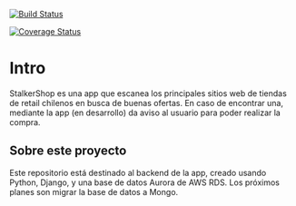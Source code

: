 [![Build Status](https://travis-ci.org/gruizmir/StalkerShopBackend.svg?branch=master)](https://travis-ci.org/gruizmir/StalkerShopBackend.svg?branch=master)



[![Coverage Status](https://coveralls.io/repos/github/gruizmir/StalkerShopBackend/badge.svg?branch=master)](https://coveralls.io/github/gruizmir/StalkerShopBackend?branch=master)

# Intro

StalkerShop es una app que escanea los principales sitios web de tiendas de retail chilenos en busca de buenas ofertas. En caso de encontrar una, mediante la app (en desarrollo) da aviso al usuario para poder realizar la compra.

## Sobre este proyecto

Este repositorio está destinado al backend de la app, creado usando Python, Django, y una base de datos Aurora de AWS RDS. Los próximos planes son migrar la base de datos a Mongo.

